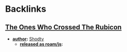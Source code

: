 
# Backlinks
## [The Ones Who Crossed The Rubicon](<The Ones Who Crossed The Rubicon.md>)
- **[author](<../author.md>):** [Shodty](<../Shodty.md>)
    - **[released as roam/js](<../released as roam/js.md>):**

